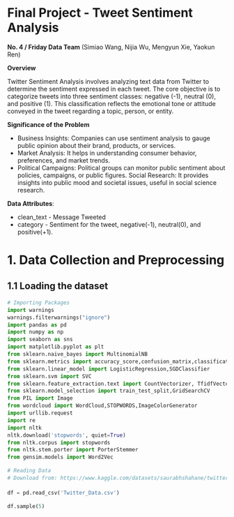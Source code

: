 <h1>Final Project - Tweet Sentiment Analysis</h1>

<b>No. 4 / Friday Data Team</b>
(Simiao Wang, Nijia Wu, Mengyun Xie, Yaokun Ren)

<b>Overview</b>

Twitter Sentiment Analysis involves analyzing text data from Twitter to determine the sentiment expressed in each tweet. The core objective is to categorize tweets into three sentiment classes: negative (-1), neutral (0), and positive (1). This classification reflects the emotional tone or attitude conveyed in the tweet regarding a topic, person, or entity.

<b>Significance of the Problem</b>

* Business Insights: Companies can use sentiment analysis to gauge public opinion about their brand, products, or services.
* Market Analysis: It helps in understanding consumer behavior, preferences, and market trends.
* Political Campaigns: Political groups can monitor public sentiment about policies, campaigns, or public figures.
Social Research: It provides insights into public mood and societal issues, useful in social science research.

<b>Data Attributes</b>: 
* clean_text - Message Tweeted
* category - Sentiment for the tweet, negative(-1), neutral(0), and positive(+1).

<h1>1. Data Collection and Preprocessing</h1>

<h2>1.1 Loading the dataset</h2>


```python
# Importing Packages
import warnings
warnings.filterwarnings("ignore") 
import pandas as pd
import numpy as np
import seaborn as sns
import matplotlib.pyplot as plt
from sklearn.naive_bayes import MultinomialNB
from sklearn.metrics import accuracy_score,confusion_matrix,classification_report
from sklearn.linear_model import LogisticRegression,SGDClassifier
from sklearn.svm import SVC
from sklearn.feature_extraction.text import CountVectorizer, TfidfVectorizer, HashingVectorizer
from sklearn.model_selection import train_test_split,GridSearchCV
from PIL import Image
from wordcloud import WordCloud,STOPWORDS,ImageColorGenerator
import urllib.request
import re
import nltk
nltk.download('stopwords', quiet=True)
from nltk.corpus import stopwords
from nltk.stem.porter import PorterStemmer
from gensim.models import Word2Vec
```


```python
# Reading Data
# Download from: https://www.kaggle.com/datasets/saurabhshahane/twitter-sentiment-dataset

df = pd.read_csv('Twitter_Data.csv')
```


```python
df.sample(5)
```


<div>
<style scoped>
    .dataframe tbody tr th:only-of-type {
        vertical-align: middle;
    }

    .dataframe tbody tr th {
        vertical-align: top;
    }
    
    .dataframe thead th {
        text-align: right;
    }


<table border="1" class="dataframe">
  <thead>
    <tr style="text-align: right;">
      <th></th>
      <th>clean_text</th>
      <th>category</th>
    </tr>
  </thead>
  <tbody>
    <tr>
      <th>78246</th>
      <td>agree forced conversions should stopped bur yo...</td>
      <td>1.0</td>
    </tr>
    <tr>
      <th>120454</th>
      <td>seen that london what law iniciat for nilesh m...</td>
      <td>-1.0</td>
    </tr>
    <tr>
      <th>102412</th>
      <td>this guy and his boss modi would have been the...</td>
      <td>1.0</td>
    </tr>
    <tr>
      <th>14863</th>
      <td>the biggest shock for would know one fulfilled...</td>
      <td>0.0</td>
    </tr>
    <tr>
      <th>55836</th>
      <td>lok sabha elections live news jaitley says mod...</td>
      <td>1.0</td>
    </tr>
  </tbody>
</table>



```python
# Checking for NA Values
df.isnull().sum()
```




    clean_text    4
    category      7
    dtype: int64




```python
# Distribution of different classes in sentiment
def count_values_in_column(data,feature):
    total=data.loc[:,feature].value_counts(dropna=False)
    percentage=round(data.loc[:,feature].value_counts(dropna=False,normalize=True)*100,2)
    return pd.concat([total,percentage],axis=1,keys=["Total","Percentage"])
count_values_in_column(df,"category")
```


<div>
<style scoped>
    .dataframe tbody tr th:only-of-type {
        vertical-align: middle;
    }

    .dataframe tbody tr th {
        vertical-align: top;
    }
    
    .dataframe thead th {
        text-align: right;
    }

<table border="1" class="dataframe">
  <thead>
    <tr style="text-align: right;">
      <th></th>
      <th>Total</th>
      <th>Percentage</th>
    </tr>
  </thead>
  <tbody>
    <tr>
      <th>1.0</th>
      <td>72250</td>
      <td>44.33</td>
    </tr>
    <tr>
      <th>0.0</th>
      <td>55213</td>
      <td>33.88</td>
    </tr>
    <tr>
      <th>-1.0</th>
      <td>35510</td>
      <td>21.79</td>
    </tr>
    <tr>
      <th>NaN</th>
      <td>7</td>
      <td>0.00</td>
    </tr>
  </tbody>
</table>



```python
# Segrating based on different sentiments
df_negative = df[df["category"]==-1]
df_positive = df[df["category"]==1]
df_neutral = df[df["category"]==0]
```


```python
# create data for Pie Chart
plt.figure(figsize=(6, 6), dpi=80)
pichart = count_values_in_column(df,"category")
names= ["Positive","Neutral","Negative","Nan"]
size=pichart["Percentage"]
 
# Create a circle for the center of the plot
my_circle=plt.Circle( (0,0), 0.5, color='white')
plt.pie(size, labels=names, colors=['blue','grey','red',"purple"])
p=plt.gcf()
p.gca().add_artist(my_circle)
plt.show()
```

![png](./images/MLproject_12_0.png)

​    

```python
plt.figure(figsize=(6,6))
colors=['blue','grey','red']
sns.countplot(x=df['category'], palette=colors)
```




    <Axes: xlabel='category', ylabel='count'>




![png](./images/MLproject_13_1.png)

​    



```python
# Function to Create Wordcloud
def create_wordcloud(text,path):
    stopwords = set(STOPWORDS)
    wc = WordCloud(background_color="white",
    max_words=3000,
    stopwords=stopwords,
    random_state=42,
    width=900, height=500,
    repeat=True)
    
    wc.generate(str(text))
    wc.to_file(path)
    print("Word Cloud Saved Successfully")
    path=path
    display(Image.open(path))
```


```python
# Wordcloud for all tweets
plt.figure(figsize=(15, 8), dpi=80)
create_wordcloud(df['clean_text'].values,"all.png")
```

    Word Cloud Saved Successfully



![png](./images/MLproject_15_1.png)

​    

    <Figure size 1200x640 with 0 Axes>



```python
# Wordcloud for only positive tweets
plt.figure(figsize=(15, 8), dpi=80)
create_wordcloud(df_positive['clean_text'].values,"positive.png")
```

    Word Cloud Saved Successfully



![png](./images/MLproject_16_1.png)

​    

    <Figure size 1200x640 with 0 Axes>



```python
# Wordcloud for only negative tweets
plt.figure(figsize=(15, 8), dpi=80)
create_wordcloud(df_negative['clean_text'].values,"negative.png")
```

    Word Cloud Saved Successfully



![png](./images/MLproject_17_1.png)

​    

    <Figure size 1200x640 with 0 Axes>



```python
# Wordcloud for only neutral tweets
plt.figure(figsize=(15, 8), dpi=80)
create_wordcloud(df_neutral['clean_text'].values,"neutral.png")
```

    Word Cloud Saved Successfully



![png](./images/MLproject_18_1.png)

​    

    <Figure size 1200x640 with 0 Axes>


<h2>1.2 Data Preprocessing</h2>

<b>Framing the Problem in the Context of Machine Learning</b>

This problem is best framed as a Supervised Learning task, and the reasons are below:
* Labeled Data: The dataset contains labeled examples (tweets with corresponding sentiment labels).
* Classification Task: The objective is to classify each tweet into one of the predefined categories (negative, neutral, positive), making it a classic classification problem.
* Predictive Modeling: The goal is to train a model on historical data (past tweets and their sentiments) so that it can predict the sentiment of new, unseen tweets.

<b>Data Normalization</b>

Tweets are inherently unstructured and can contain various forms of text (emojis, hashtags, links). Normalizing this text to a consistent format is vital for analysis. Common steps include converting all text to lower case, removing special characters, URLs, and numbers, and possibly replacing or removing emojis and hashtags.

We follow the below processes to do the data normalization:

* Tokenization — convert sentences to words
* Removing unnecessary punctuation, tags
* Removing stop words — frequent words such as ”the”, ”is”, etc. that do not have specific semantic
* Converting all letters to lower case
* Stemming — words are reduced to a root by removing inflection through dropping unnecessary characters, usually a suffix.


```python
# Stemming
ps = PorterStemmer()
# Initializing Lists
corpus = []
words = []
for i in range(0, len(df)):
    # Removing characters other than letters
    review = re.sub('[^a-zA-Z]', ' ', str(df["clean_text"][i]))
    # Lowering the case all the text
    review = review.lower()
    # Splitting into words
    review = review.split()
    # Applying Stemming
    stemmed = [ps.stem(word) for word in review if not word in stopwords.words('english')]
    # Joining words
    review = ' '.join(stemmed)
    # Appending all tweets to a list after preprocessing
    corpus.append(review)
    # Appending all words for word embeddings
    words.append(stemmed)
```


```python
# Corpus sample
corpus[1:10]
```




    ['talk nonsens continu drama vote modi',
     'say vote modi welcom bjp told rahul main campaign modi think modi relax',
     'ask support prefix chowkidar name modi great servic confus read crustal clear crass filthi nonsens see abus come chowkidar',
     'answer among power world leader today trump putin modi may',
     'kiya tho refresh maarkefir comment karo',
     'surat women perform yagna seek divin grace narendra modi becom',
     'come cabinet scholar like modi smriti hema time introspect',
     'upcom elect india saga go import pair look current modi lead govt elect deal brexit combin weekli look juici bear imho',
     'gandhi gay modi']




```python
# Length 
print("Legth of Corpus:",len(corpus))
```

    Legth of Corpus: 162980



```python
# Updating created corpus in our dataframe
df["clean_text"] = corpus
```

<b>Handling Missing Values</b>

In our case, missing proportion is small and those missing values are not 			 substantial for our analysis and removal is straightforward but can lead to loss of valuable data, so we used imputation maintains data integrity but might introduce bias.


```python
# Dropping NA Values and resetting index
df = df.dropna()
df = df.reset_index()
```


```python
# Checking for NA Values after corpus updations
df.isna().sum()
```


    index         0
    clean_text    0
    category      0
    dtype: int64


```python
# Exporting stemmed sentences
df[["clean_text","category"]].to_csv("stemmed.csv",index = False)
```


```python
# Loading the stemmed sentences
df_stemmed = pd.read_csv("stemmed.csv")
# Extracting corpus
corpus = list(df_stemmed["clean_text"])
```


```python
# Plot the frequence of the unique words 

all_words = " ".join([sentence for sentence in df['clean_text']])
all_words = all_words.split()

freq_dict = {}
for word in all_words:
    # set the default value to 0
    freq_dict.setdefault(word, 0)
    # increment the value by 1
    freq_dict[word] += 1
```


```python
import itertools

voc_freq_dict = dict(sorted(freq_dict.items(), key=lambda item: item[1], reverse = True))
print(len(voc_freq_dict))
hist_plot = dict(itertools.islice(voc_freq_dict.items(), 10))
plt.bar(hist_plot.keys(), hist_plot.values(), width=0.5, color='blue')
plt.xticks(rotation=60)
plt.show()
```

    82091



![png](./images/MLproject_32_1.png)

​    


<h2>1.3 Feature Extraction</h2>

In text processing, words of the text represent discrete, categorical features. How do we encode such data in a way which is ready to be used by the algorithms? The mapping from textual data to real valued vectors is called feature extraction. One of the simplest techniques to numerically represent text is Bag of Words & TFIDF Vectorizer.

TF-IDF Vectorizer:
Here, we use TF-IDF Vectorizer for vectorization.The algorithm Term Frequency & Inverse Document Frequency.

Term Frequency (TF) = (Number of times term t appears in a document)/(Number of terms in the document)

Inverse Document Frequency (IDF) = log(N/n), where, N is the number of documents and n is the number of documents a term t has appeared in. The IDF of a rare word is high, whereas the IDF of a frequent word is likely to be low. Thus having the effect of highlighting words that are distinct.

We can calculate TF-IDF value of a term as = TF * IDF


```python
# Applying TFIDF Vectorization
tfidf = TfidfVectorizer(max_features=5000,ngram_range=(1,3))
X_tfidf = tfidf.fit_transform(df["clean_text"]).toarray()
```


```python
# Independent Variable
X = df_stemmed["clean_text"]
# Dependent Varible
Y=df_stemmed["category"]
```


```python
#update scikit-learn version if error
df_tfidf = pd.DataFrame(X_tfidf,columns = tfidf.get_feature_names_out())
df_tfidf["output"] = Y
df_tfidf.head()
```



<table border="1" class="dataframe">
  <thead>
    <tr style="text-align: right;">
      <th></th>
      <th>aadhaar</th>
      <th>aadhar</th>
      <th>aaj</th>
      <th>aam</th>
      <th>aap</th>
      <th>aayega</th>
      <th>aayog</th>
      <th>abdullah</th>
      <th>abe</th>
      <th>abhi</th>
      <th>...</th>
      <th>youngster</th>
      <th>your</th>
      <th>youth</th>
      <th>youtub</th>
      <th>youv</th>
      <th>yr</th>
      <th>yr modi</th>
      <th>zee</th>
      <th>zero</th>
      <th>output</th>
    </tr>
  </thead>
  <tbody>
    <tr>
      <th>0</th>
      <td>0.0</td>
      <td>0.0</td>
      <td>0.0</td>
      <td>0.0</td>
      <td>0.0</td>
      <td>0.0</td>
      <td>0.0</td>
      <td>0.0</td>
      <td>0.0</td>
      <td>0.0</td>
      <td>...</td>
      <td>0.0</td>
      <td>0.0</td>
      <td>0.0</td>
      <td>0.0</td>
      <td>0.0</td>
      <td>0.0</td>
      <td>0.0</td>
      <td>0.0</td>
      <td>0.0</td>
      <td>-1.0</td>
    </tr>
    <tr>
      <th>1</th>
      <td>0.0</td>
      <td>0.0</td>
      <td>0.0</td>
      <td>0.0</td>
      <td>0.0</td>
      <td>0.0</td>
      <td>0.0</td>
      <td>0.0</td>
      <td>0.0</td>
      <td>0.0</td>
      <td>...</td>
      <td>0.0</td>
      <td>0.0</td>
      <td>0.0</td>
      <td>0.0</td>
      <td>0.0</td>
      <td>0.0</td>
      <td>0.0</td>
      <td>0.0</td>
      <td>0.0</td>
      <td>0.0</td>
    </tr>
    <tr>
      <th>2</th>
      <td>0.0</td>
      <td>0.0</td>
      <td>0.0</td>
      <td>0.0</td>
      <td>0.0</td>
      <td>0.0</td>
      <td>0.0</td>
      <td>0.0</td>
      <td>0.0</td>
      <td>0.0</td>
      <td>...</td>
      <td>0.0</td>
      <td>0.0</td>
      <td>0.0</td>
      <td>0.0</td>
      <td>0.0</td>
      <td>0.0</td>
      <td>0.0</td>
      <td>0.0</td>
      <td>0.0</td>
      <td>1.0</td>
    </tr>
    <tr>
      <th>3</th>
      <td>0.0</td>
      <td>0.0</td>
      <td>0.0</td>
      <td>0.0</td>
      <td>0.0</td>
      <td>0.0</td>
      <td>0.0</td>
      <td>0.0</td>
      <td>0.0</td>
      <td>0.0</td>
      <td>...</td>
      <td>0.0</td>
      <td>0.0</td>
      <td>0.0</td>
      <td>0.0</td>
      <td>0.0</td>
      <td>0.0</td>
      <td>0.0</td>
      <td>0.0</td>
      <td>0.0</td>
      <td>1.0</td>
    </tr>
    <tr>
      <th>4</th>
      <td>0.0</td>
      <td>0.0</td>
      <td>0.0</td>
      <td>0.0</td>
      <td>0.0</td>
      <td>0.0</td>
      <td>0.0</td>
      <td>0.0</td>
      <td>0.0</td>
      <td>0.0</td>
      <td>...</td>
      <td>0.0</td>
      <td>0.0</td>
      <td>0.0</td>
      <td>0.0</td>
      <td>0.0</td>
      <td>0.0</td>
      <td>0.0</td>
      <td>0.0</td>
      <td>0.0</td>
      <td>1.0</td>
    </tr>
  </tbody>
</table>
<p>5 rows × 5001 columns</p>


<h2>1.4 Split the dataset</h2>

Use 70% of the data for training, 15% for validation, and 15% for testing.


```python
x_train_df, x_test_df = train_test_split(X_tfidf, test_size=0.3, random_state=42)
x_valid_df, x_test_df = train_test_split(x_test_df, test_size=0.5, random_state=42)
print(x_train_df.shape,x_valid_df.shape,x_test_df.shape)

y_train_df, y_test_df = train_test_split(Y, test_size=0.3, random_state=42)
y_valid_df, y_test_df = train_test_split(y_test_df, test_size=0.5, random_state=42)
print(y_train_df.shape,y_valid_df.shape,y_test_df.shape)
```

    (114081, 5000) (24446, 5000) (24446, 5000)
    (114081,) (24446,) (24446,)


<h1>2. Model Selection, Evaluation and Interpretation</h1>

In this project, we chose 3 suitable models for the following reasons:

<b>1. Naive Bayes: </b>
This is a probabilistic model that assigns a probability that a text belongs to a certain class, based on the frequency of words in the text.
* It is easy to implement and fast to train and predict.
* It can handle high-dimensional and categorical data, which is like our case.
* It can avoid overfitting by using smoothing techniques.

<b>2.Logistic Regression: </b>
This is a statistical model that predicts a categorical value (such as a score) based on the features of the text, such as word counts or TF-IDF values.
* It is easy to implement, interpret and train.
* It can handle multi-class classification problems.
* It can provide a natural probabilistic view of class predictions.
* It can interpret model coefficients as indicators of feature importance.

<b>3.Support Vector Machines (SVM): </b>
This is a model that finds the optimal hyperplane that separates the classes of texts, based on a kernel function that measures the similarity between texts. 
* It can handle non-linear and high-dimensional data.
* It is robust to noise and outliers.

Here, we will use two metrics (accuracy_score and confusion_matrix) to evaluate our model.
* `accuracy_score` is the ratio of the correct predicted value to the total predicted value. It tells us how accurate our predictions are.
* `confusion_matrix` is a table that provides a summary of the performance of a classification algorithm. It is particularly useful in evaluating the performance of a model by comparing the predicted and true values for different classes.

<h2>2.1 Multinomial Naive Bayes</h2>

<h3>2.1.1 Model Building</h3>


```python
# Initializing MultinomialNB Model
nb_model = MultinomialNB(alpha=0.1)
# Fitting data
nb_model.fit(x_train_df,y_train_df)
# Prediction on test data
y_pred_nb = nb_model.predict(x_valid_df)

# Evaluation Metrics
acc_nb = accuracy_score(y_valid_df,y_pred_nb)
classification_nb = classification_report(y_valid_df,y_pred_nb)
confusion_matrix_nb = confusion_matrix(y_valid_df,y_pred_nb)

# Print result
print("Mutinomial Naive Bayes:")
print(f"Accuracy: {acc_nb:.4f}")
print("Classification: \n",classification_nb)
print("Confusion matrix: \n",confusion_matrix_nb)
```

    Mutinomial Naive Bayes:
    Accuracy: 0.7083
    Classification: 
                   precision    recall  f1-score   support
    
            -1.0       0.78      0.47      0.58      5400
             0.0       0.76      0.66      0.71      8224
             1.0       0.67      0.87      0.75     10822
    
        accuracy                           0.71     24446
       macro avg       0.74      0.66      0.68     24446
    weighted avg       0.72      0.71      0.70     24446
    
    Confusion matrix: 
     [[2519  728 2153]
     [ 234 5428 2562]
     [ 475  979 9368]]


<h3>2.1.2 Hyperparameter tuning</h3>


```python
# Define the Multinomial Naive Bayes model
nb_model = MultinomialNB()

# Define hyperparameters and their possible values
param_grid_nb = {
    'alpha': [0.0001, 0.01, 1]
}

# Create GridSearchCV object
grid_search_nb = GridSearchCV(estimator=nb_model, param_grid=param_grid_nb, scoring='accuracy', cv=5, verbose=1, n_jobs=-1)

# Fit the GridSearchCV object to the training data
grid_search_nb.fit(x_train_df, y_train_df)

# Get the best parameters and the best model
best_params_nb = grid_search_nb.best_params_
best_model_nb = grid_search_nb.best_estimator_

# Use the best model to make predictions on the validation set
y_pred_nb = best_model_nb.predict(x_valid_df)

# Print the best hyperparameters
print("Best Hyperparameters:", best_params_nb)
```

    Fitting 5 folds for each of 3 candidates, totalling 15 fits
    Best Hyperparameters: {'alpha': 0.0001}


<h3>2.1.3 Evaluation and Interpretation</h3>


```python
# Evaluate the performance of the model
acc_nb = accuracy_score(y_valid_df, y_pred_nb)
classification_nb = classification_report(y_valid_df, y_pred_nb)
confusion_matrix_nb = confusion_matrix(y_valid_df, y_pred_nb)
```


```python
# Print the evaluation metrics
print("Accuracy:", acc_nb)
print("Classification Report:\n", classification_nb)
```

    Accuracy: 0.709441217377076
    Classification Report:
                   precision    recall  f1-score   support
    
            -1.0       0.78      0.47      0.59      5400
             0.0       0.76      0.66      0.71      8224
             1.0       0.67      0.87      0.75     10822
    
        accuracy                           0.71     24446
       macro avg       0.74      0.67      0.68     24446
    weighted avg       0.72      0.71      0.70     24446




```python
plt.figure(figsize=(4,4))
sns.heatmap(confusion_matrix_nb,annot=True,fmt="d")
plt.title('Confusion Matrix')
plt.xlabel("Predicted Value")
plt.ylabel("Truth")
plt.show()
```


![png](./images/MLproject_51_0.png)

​    


After hyperparameter tuning, the best accuracy of Multinomial Naive Bayes model is 70.9%

<h2>2.2 Support Vector Machines (SVM)</h2>

<h3>2.2.1 Model Building</h3>


```python
#Initializing the linear SVM Model
svm_model = SGDClassifier(loss='hinge',max_iter=500,random_state=42)
# Fitting data
svm_model.fit(x_train_df,y_train_df)
# Prediction on test data
y_pred_svm = svm_model.predict(x_valid_df)

# Evaluation Metrics
acc_svm = accuracy_score(y_valid_df,y_pred_svm)
classification_svm = classification_report(y_valid_df,y_pred_svm)
confusion_matrix_svm = confusion_matrix(y_valid_df,y_pred_svm)

# Print result
print("Support Vector Machines (SVM):")
print(f"Accuracy: {acc_svm:.4f}")
print("Classification: \n",classification_svm)
print("Confusion matrix: \n",confusion_matrix_svm)
```

    Support Vector Machines (SVM):
    Accuracy: 0.8066
    Classification: 
                   precision    recall  f1-score   support
    
            -1.0       0.83      0.61      0.70      5400
             0.0       0.74      0.93      0.82      8224
             1.0       0.87      0.81      0.84     10822
    
        accuracy                           0.81     24446
       macro avg       0.81      0.78      0.79     24446
    weighted avg       0.82      0.81      0.80     24446
    
    Confusion matrix: 
     [[3275 1193  932]
     [ 166 7666  392]
     [ 511 1535 8776]]


<h3>2.2.2 Hyperparameter tuning</h3>


```python
# Define the SVM model
svm_model = SGDClassifier(loss='hinge', max_iter=500, random_state=42)

# Define hyperparameters and their possible values
param_grid_svm = {
    'alpha': [0.0001, 0.01, 1]
}

# Create GridSearchCV object
grid_search_svm = GridSearchCV(estimator=svm_model, param_grid=param_grid_svm, scoring='accuracy', cv=5, verbose=1, n_jobs=-1)

# Fit the GridSearchCV object to the training data
grid_search_svm.fit(x_train_df, y_train_df)

# Get the best parameters and the best model
best_params_svm = grid_search_svm.best_params_
best_model_svm = grid_search_svm.best_estimator_

# Use the best model to make predictions on the validation set
y_pred_svm = best_model_svm.predict(x_valid_df)

# Print the best hyperparameters
print("Best Hyperparameters:", best_params_svm)
```

    Fitting 5 folds for each of 3 candidates, totalling 15 fits
    Best Hyperparameters: {'alpha': 0.0001}


<h3>2.2.3 Evaluation and Interpretation</h3>


```python
# Evaluate the performance of the model
acc_svm = accuracy_score(y_valid_df, y_pred_svm)
classification_svm = classification_report(y_valid_df, y_pred_svm)
confusion_matrix_svm = confusion_matrix(y_valid_df, y_pred_svm)
```


```python
# Print the evaluation metrics
print("Accuracy:", acc_svm)
print("Classification Report:\n", classification_svm)
```

    Accuracy: 0.8065532193405874
    Classification Report:
                   precision    recall  f1-score   support
    
            -1.0       0.83      0.61      0.70      5400
             0.0       0.74      0.93      0.82      8224
             1.0       0.87      0.81      0.84     10822
    
        accuracy                           0.81     24446
       macro avg       0.81      0.78      0.79     24446
    weighted avg       0.82      0.81      0.80     24446




```python
plt.figure(figsize=(4,4))
sns.heatmap(confusion_matrix_svm,annot=True,fmt="d")
plt.title('Confusion Matrix')
plt.xlabel("Predicted Value")
plt.ylabel("Truth")
plt.show()
```


![png](./images/MLproject_61_0.png)

​    


After hyperparameter tuning, the best accuracy of Support Vector Machines model is 80.6%

<h2>2.3 Logistic Regression</h2>

<h3>2.3.1 Model Building</h3>


```python
# Initializing Logistic Regression Model
lr_model = LogisticRegression(solver='liblinear')
# Fitting data
lr_model.fit(x_train_df,y_train_df)
# Prediction on test data
y_pred_lr = lr_model.predict(x_valid_df)

# Evaluation Metrics
acc_lr = accuracy_score(y_valid_df,y_pred_lr)
classification_lr = classification_report(y_valid_df,y_pred_lr)
confusion_matrix_lr = confusion_matrix(y_valid_df,y_pred_lr)

# Print result
print("Logistic Regression:")
print(f"Accuracy: {acc_lr:.4f}")
print("Classification: \n",classification_lr)
print("Confusion matrix: \n",confusion_matrix_lr)
```

    Logistic Regression:
    Accuracy: 0.8342
    Classification: 
                   precision    recall  f1-score   support
    
            -1.0       0.82      0.69      0.75      5400
             0.0       0.80      0.91      0.85      8224
             1.0       0.87      0.84      0.86     10822
    
        accuracy                           0.83     24446
       macro avg       0.83      0.82      0.82     24446
    weighted avg       0.84      0.83      0.83     24446
    
    Confusion matrix: 
     [[3734  801  865]
     [ 218 7519  487]
     [ 577 1106 9139]]


<h3>2.3.2 Hyperparameter tuning</h3>


```python
# Define the Logistic Regression model
lr_model = LogisticRegression(solver='liblinear')

# Define hyperparameters and their possible values
param_grid_lr = {
    'max_iter': [100, 200, 500, 1000],
}

# Create GridSearchCV object
grid_search_lr = GridSearchCV(estimator=lr_model, param_grid=param_grid_lr, scoring='accuracy', cv=5, verbose=1, n_jobs=-1)

# Fit the GridSearchCV object to the training data
grid_search_lr.fit(x_train_df, y_train_df)

# Get the best parameters and the best model
best_params_lr = grid_search_lr.best_params_
best_model_lr = grid_search_lr.best_estimator_

# Use the best model to make predictions on the validation set
y_pred_lr = best_model_lr.predict(x_valid_df)

# Print the best hyperparameters
print("Best Hyperparameters:", best_params_lr)
```

    Fitting 5 folds for each of 4 candidates, totalling 20 fits
    Best Hyperparameters: {'max_iter': 100}


<h3>2.3.3 Evaluation and Interpretation</h3>


```python
# Evaluate the performance of the model
acc_lr = accuracy_score(y_valid_df, y_pred_lr)
classification_lr = classification_report(y_valid_df, y_pred_lr)
confusion_matrix_lr = confusion_matrix(y_valid_df, y_pred_lr)
```


```python
# Print the evaluation metrics
print("Accuracy:", acc_lr)
print("Classification Report:\n", classification_lr)
```

    Accuracy: 0.8341650985846355
    Classification Report:
                   precision    recall  f1-score   support
    
            -1.0       0.82      0.69      0.75      5400
             0.0       0.80      0.91      0.85      8224
             1.0       0.87      0.84      0.86     10822
    
        accuracy                           0.83     24446
       macro avg       0.83      0.82      0.82     24446
    weighted avg       0.84      0.83      0.83     24446




```python
plt.figure(figsize=(4,4))
sns.heatmap(confusion_matrix_lr,annot=True,fmt="d")
plt.title('Confusion Matrix')
plt.xlabel("Predicted Value")
plt.ylabel("Truth")
plt.show()
```


![png](./images/MLproject_71_0.png)

​    


After hyperparameter tuning, the best accuracy of Logistic Regression model is 83.4%

<h2>2.4 Model Compare</h2>


```python
# Create a DataFrame for the accuracies of three best model
accuracy_df = pd.DataFrame({
    'Model': ['Logistic Regression', 'SVM', 'Multinomial Naive Bayes'],
    'Accuracy': [acc_lr, acc_svm, acc_nb]
})
```


```python
plt.figure(figsize=(6,4))
sns.barplot(x='Model', y='Accuracy', data=accuracy_df, palette='viridis')
plt.title('Model Comparison based on Accuracy')
plt.ylim(0, 1)  # Set the y-axis limit to be between 0 and 1 for accuracy
plt.show()
```


![png](./images/MLproject_75_0.png)

​    


From the result, we can see the Logistic Regression model has best performance, and the best mode is `best_model_lr`.

<h2>2.4 Testing and Conclusion</h2>

<h3>2.4.1 Testing </h3>


```python
# Prediction on test data
y_pred_test = best_model_lr.predict(x_test_df)

# Evaluate the performance of the model
acc_test = accuracy_score(y_test_df,y_pred_test)
classification_test = classification_report(y_test_df,y_pred_test)
confusion_matrix_test = confusion_matrix(y_test_df,y_pred_test)
```


```python
# Print the evaluation metrics
print(f"Accuracy: {acc_test:.4f}")
print("Classification: \n",classification_test)
```

    Accuracy: 0.8338
    Classification: 
                   precision    recall  f1-score   support
    
            -1.0       0.82      0.69      0.75      5397
             0.0       0.80      0.91      0.85      8206
             1.0       0.87      0.85      0.86     10843
    
        accuracy                           0.83     24446
       macro avg       0.83      0.82      0.82     24446
    weighted avg       0.84      0.83      0.83     24446



The model gives us the best values for an accuracy score of 83.38% after tuning its hyperparameters.


```python
plt.figure(figsize=(4,4))
sns.heatmap(confusion_matrix_test,annot=True,fmt="d")
plt.title('Confusion Matrix')
plt.xlabel("Predicted Value")
plt.ylabel("Truth")
plt.show()
```


![png](./images/MLproject_82_0.png)

​    


In this graph, both the diagonal elements are high relative to the off-diagonal elements, it means that this model is performing well.

<h3>2.4.2 Conclusion </h3>

First, we built three different machine learning models: Multinomial Naive Bayes, Logistic Regression, and Support Vector Machines.

Then, we tuned the hyperparameters for each model individually. The tuning process aims to find the optimal set of hyperparameters to maximize accuracy and confusion matrices. We found that the Logistic Regression model exhibited the best overall performance.

we use the test set to further validate the performance of the best model. We calculated an accuracy score of 83.38% on the test set. This performance gives us confidence in the model's ability to generalize to real-world scenarios.
